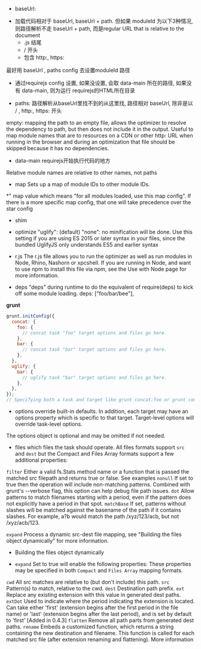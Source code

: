 - baseUrl:
* 加载代码相对于 baseUrl, baseUrl + path. 但如果 moduleId 为以下3种情况, 则路径解析不走 baseUrl + path, 而是regular URL that is relative to the document
  - .js 结尾
  - / 开头
  - 包含 http:, https:

最好用 baseUrl , paths config 去设置moduleId 路径
* 通过requirejs config 设置, 如果没设置, 会取 data-main 所在的路径, 如果没有 data-main, 则为运行 requirejs的HTML所在目录

- paths:
路径解析从baseUrl里找不到的从这里找, 路径相对 baseUrl, 除非是以 / , http:, https: 开头

empty: mapping the path to an empty file, allows the optimizer to
resolve the dependency to path, but then does not include it in the output.
Useful to map module names that are to resources on a CDN or other
http: URL when running in the browser and during an optimization that
file should be skipped because it has no dependencies.


- data-main
requirejs开始执行代码的地方

Relative module names are relative to other names, not paths

- map
Sets up a map of module IDs to other module IDs.

\*" map value which means "for all modules loaded, use this map config". If there is a more specific map config, that one will take precedence over the star config

- shim

- optimize
"uglify": (default)
"none": no minification will be done. Use this setting if you are using
ES 2015 or later syntax in your files, since the bundled UglifyJS only
understands ES5 and earlier syntax

- r.js
The r.js file allows you to run the optimizer as well as run modules in Node, Rhino, Nashorn or xpcshell.
If you are running in Node, and want to use npm to install this file via npm, see the Use with Node page for more information.

- deps
"deps" during runtime to do the equivalent of require(deps) to kick
off some module loading.
    deps: ["foo/bar/bee"],

**grunt**

```js
grunt.initConfig({
  concat: {
    foo: {
      // concat task "foo" target options and files go here.
    },
    bar: {
      // concat task "bar" target options and files go here.
    },
  },
  uglify: {
    bar: {
      // uglify task "bar" target options and files go here.
    },
  },
});
// Specifying both a task and target like grunt concat:foo or grunt concat:bar will process just the specified target's configuration, while running grunt concat will iterate over all targets, processing each in turn

```
* options
override built-in defaults. In addition, each target may have an options property which is specific to that target. Target-level options will override task-level options.

The options object is optional and may be omitted if not needed.


* files
which files the task should operate.
All files formats support `src` and `dest` but the Compact and Files Array formats support a few additional properties:

`filter` Either a valid fs.Stats method name or a function that is passed the matched src filepath and returns true or false. See examples
`nonull` If set to true then the operation will include non-matching patterns. Combined with grunt's --verbose flag, this option can help debug file path issues.
`dot` Allow patterns to match filenames starting with a period, even if the pattern does not explicitly have a period in that spot.
`matchBase` If set, patterns without slashes will be matched against the basename of the path if it contains slashes. For example, a?b would match the path /xyz/123/acb, but not /xyz/acb/123.

`expand` Process a dynamic src-dest file mapping, see "Building the files object dynamically" for more information.

* Building the files object dynamically

- `expand` Set to true will enable the following properties:
 These properties may be specified in both `Compact` and `Files Array` mapping formats.

`cwd` All src matches are relative to (but don't include) this path.
`src` Pattern(s) to match, relative to the cwd.
`dest` Destination path prefix.
`ext` Replace any existing extension with this value in generated dest paths.
`extDot` Used to indicate where the period indicating the extension is located. Can take either 'first' (extension begins after the first period in the file name) or 'last' (extension begins after the last period), and is set by default to 'first' [Added in 0.4.3]
`flatten` Remove all path parts from generated dest paths.
`rename` Embeds a customized function, which returns a string containing the new destination and filename. This function is called for each matched src file (after extension renaming and flattening). More information
